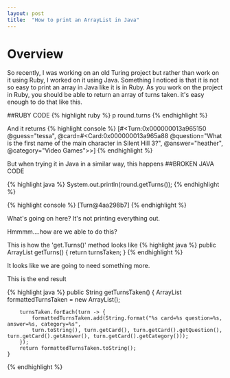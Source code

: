 ```yaml
---
layout: post
title:  "How to print an ArrayList in Java"
---
```


# Overview

So recently, I was working on an old Turing project but rather than work on it using Ruby, I worked on it using Java.
Something I noticed is that it is not so easy to print an array in Java like it is in Ruby. As you work on the project in Ruby, you should be able to return an array of turns taken. it's easy enough to do that like this.

##RUBY CODE
{% highlight ruby %}
p round.turns
{% endhighlight %}

And it returns
{% highlight console %}
[#<Turn:0x000000013a965150 @guess="tessa", @card=#<Card:0x000000013a965a88 @question="What is the first name of the main character in Silent Hill 3?", @answer="heather", @category="Video Games">>]
{% endhighlight %}

But when trying it in Java in a similar way, this happens
##BROKEN JAVA CODE

{% highlight java %}
System.out.println(round.getTurns());
{% endhighlight %}

{% highlight console %}
[Turn@4aa298b7]
{% endhighlight %}

What's going on here? It's not printing everything out.

Hmmmm....how are we able to do this?

This is how the 'get.Turns()' method looks like
{% highlight java %}
    public ArrayList<Turn> getTurns() {
        return turnsTaken;
    }
{% endhighlight %}

It looks like we are going to need something more.

This is the end result 

{% highlight java %}
    public String getTurnsTaken() {
        ArrayList<String> formattedTurnsTaken = new ArrayList<String>();

        turnsTaken.forEach(turn -> {
            formattedTurnsTaken.add(String.format("%s card=%s question=%s, answer=%s, category=%s", 
            turn.toString(), turn.getCard(), turn.getCard().getQuestion(), turn.getCard().getAnswer(), turn.getCard().getCategory()));
        });
        return formattedTurnsTaken.toString();
    }
{% endhighlight %}

